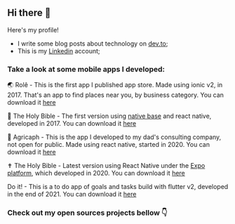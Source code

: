 ## Hi there 👋

Here's my profile!

- I write some blog posts about technology on [dev.to](https://dev.to/stanley);
- This is my [Linkedin](https://www.linkedin.com/in/stanley-gomes) account;

### Take a look at some mobile apps I developed:

🌏 Rolê - This is the first app I published app store. Made using ionic v2, in 2017. That's an app to find places near you, by business category. You can download it [here](https://play.google.com/store/apps/details?id=com.ionicframework.keru847801)

🙏 The Holy Bible - The first version using [native base](https://nativebase.io) and react native, developed in 2017. You can download it [here](https://play.google.com/store/apps/details?id=com.stanley.theholybible)

🌿 Agricaph - This is the app I developed to my dad's consulting company, not open for public. Made using react native, started in 2020. You can download it [here](https://play.google.com/store/apps/details?id=com.agricaph.app)

✝️ The Holy Bible - Latest version using React Native under the [Expo platform](https://expo.dev/), which developed in 2020. You can download it [here](https://play.google.com/store/apps/details?id=com.abibliasagrada.app)

Do it! - This is a to do app of goals and tasks build with flutter v2, developed in the end of 2021. You can download it [here](https://play.google.com/store/apps/details?id=com.stanley.doit)

### Check out my open sources projects bellow 👇
